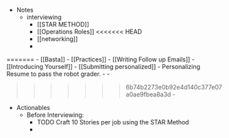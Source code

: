 - Notes
	- interviewing
		- [[STAR METHOD]]
		- [[Operations Roles]]
<<<<<<< HEAD
		- [[networking]]
		-
=======
		- [[Basta]]
		- [[Practices]]
		- [[Writing Follow up Emails]]
		- [[Introducing Yourself]]
		- [[Submitting personalized]]
			- Personalizing Resume to pass the robot grader.
	-
	-
>>>>>>> 6b74b2273e0b92e4d140c377e07a0ae9fbea8a3d
		-
- Actionables
	- Before Interviewing:
		- TODO Craft 10 Stories per job using the STAR Method
		-